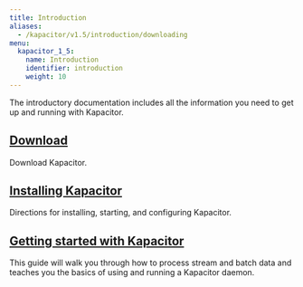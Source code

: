 ```yaml
---
title: Introduction
aliases:
  - /kapacitor/v1.5/introduction/downloading
menu:
  kapacitor_1_5:
    name: Introduction
    identifier: introduction
    weight: 10
---
```


The introductory documentation includes all the information you need to get up and running with Kapacitor.

## [Download](https://portal.influxdata.com/downloads)
Download Kapacitor.

## [Installing Kapacitor](/kapacitor/v1.5/introduction/installation/)
Directions for installing, starting, and configuring Kapacitor.

## [Getting started with Kapacitor](/kapacitor/v1.5/introduction/getting-started/)
This guide will walk you through how to process stream and batch data and teaches you the basics of using and running a Kapacitor daemon.
